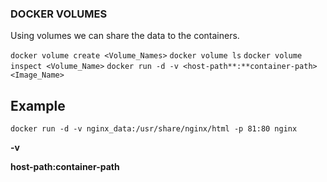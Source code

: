 ### DOCKER VOLUMES

Using volumes we can share the data to the containers.

`docker volume create <Volume_Names>`
`docker volume ls`
`docker volume inspect <Volume_Name>`
`docker run -d -v <host-path**:**container-path>  <Image_Name>`

## Example
```
docker run -d -v nginx_data:/usr/share/nginx/html -p 81:80 nginx
```

**-v**

**host-path:container-path**



